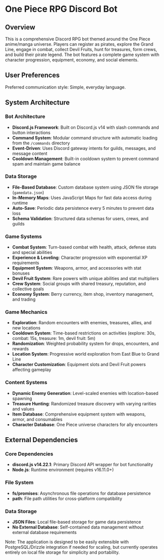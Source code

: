 # One Piece RPG Discord Bot

## Overview

This is a comprehensive Discord RPG bot themed around the One Piece anime/manga universe. Players can register as pirates, explore the Grand Line, engage in combat, collect Devil Fruits, hunt for treasures, form crews, and build their pirate legend. The bot features a complete game system with character progression, equipment, economy, and social elements.

## User Preferences

Preferred communication style: Simple, everyday language.

## System Architecture

### Bot Architecture
- **Discord.js Framework**: Built on Discord.js v14 with slash commands and button interactions
- **Command System**: Modular command structure with automatic loading from the `/commands` directory
- **Event-Driven**: Uses Discord gateway intents for guilds, messages, and message content
- **Cooldown Management**: Built-in cooldown system to prevent command spam and maintain game balance

### Data Storage
- **File-Based Database**: Custom database system using JSON file storage (`gamedata.json`)
- **In-Memory Maps**: Uses JavaScript Maps for fast data access during runtime
- **Auto-Save**: Periodic data persistence every 5 minutes to prevent data loss
- **Schema Validation**: Structured data schemas for users, crews, and guilds

### Game Systems
- **Combat System**: Turn-based combat with health, attack, defense stats and special abilities
- **Experience & Leveling**: Character progression with exponential XP requirements
- **Equipment System**: Weapons, armor, and accessories with stat bonuses
- **Devil Fruit System**: Rare powers with unique abilities and stat multipliers
- **Crew System**: Social groups with shared treasury, reputation, and collective goals
- **Economy System**: Berry currency, item shop, inventory management, and trading

### Game Mechanics
- **Exploration**: Random encounters with enemies, treasures, allies, and new locations
- **Cooldown System**: Time-based restrictions on activities (explore: 30s, combat: 15s, treasure: 1m, devil fruit: 5m)
- **Randomization**: Weighted probability system for drops, encounters, and rewards
- **Location System**: Progressive world exploration from East Blue to Grand Line
- **Character Customization**: Equipment slots and Devil Fruit powers affecting gameplay

### Content Systems
- **Dynamic Enemy Generation**: Level-scaled enemies with location-based spawning
- **Treasure Hunting**: Randomized treasure discovery with varying rarities and values
- **Item Database**: Comprehensive equipment system with weapons, armor, and consumables
- **Character Database**: One Piece universe characters for ally encounters

## External Dependencies

### Core Dependencies
- **discord.js v14.22.1**: Primary Discord API wrapper for bot functionality
- **Node.js**: Runtime environment (requires v16.11.0+)

### File System
- **fs/promises**: Asynchronous file operations for database persistence
- **path**: File path utilities for cross-platform compatibility

### Data Storage
- **JSON Files**: Local file-based storage for game data persistence
- **No External Database**: Self-contained data management without external database requirements

Note: The application is designed to be easily extensible with PostgreSQL/Drizzle integration if needed for scaling, but currently operates entirely on local file storage for simplicity and portability.
